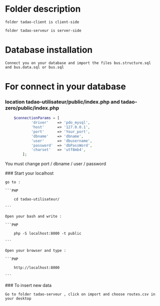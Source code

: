 # Folder description

    folder tadao-client is client-side

    folder tadao-serveur is server-side


# Database installation

    Connect you on your database and import the files bus.structure.sql and bus.data.sql or bus.sql


# For connect in your database

### location tadao-utilisateur/public/index.php and tadao-zero/public/index.php

```PHP
    $connectionParams = [
            'driver'    => 'pdo_mysql',
            'host'      => '127.0.0.1',
            'port'      => 'Your_port',
            'dbname'    => 'dbname',
            'user'      => 'dbusername',
            'password'  => 'dbPassWord',
            'charset'   => 'utf8mb4',
        ];
```
You must change port / dbname / user / password

### Start your localhost

    go to : 
    
    ```PHP

        cd tadao-utilisateur/

    ```

    Open your bash and write :

    ```PHP

        php -S localhost:8000 -t public

    ```

    Open your browser and type :

    ```PHP

        http://localhost:8000

    ```

### To insert new data

    Go to folder tadao-serveur , click on import and choose routes.csv in your desktop

